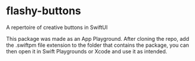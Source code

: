 # flashy-buttons
A repertoire of creative buttons in SwiftUI

This package was made as an App Playground. 
After cloning the repo, add the .swiftpm file extension to the folder that contains the package, you can then open it in Swift Playgrounds or Xcode and use it as intended.
